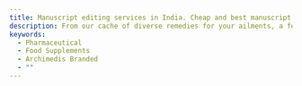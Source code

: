 ```yaml
---
title: Manuscript editing services in India. Cheap and best manuscript editing ratesFrom our cache of diverse remedies for your ailments, a few needed to deserve a special mention. Go ahead, take a look.
description: From our cache of diverse remedies for your ailments, a few needed to deserve a special mention. Go ahead, take a look.
keywords:
  - Pharmaceutical
  - Food Supplements
  - Archimedis Branded
  - ""
---
```

